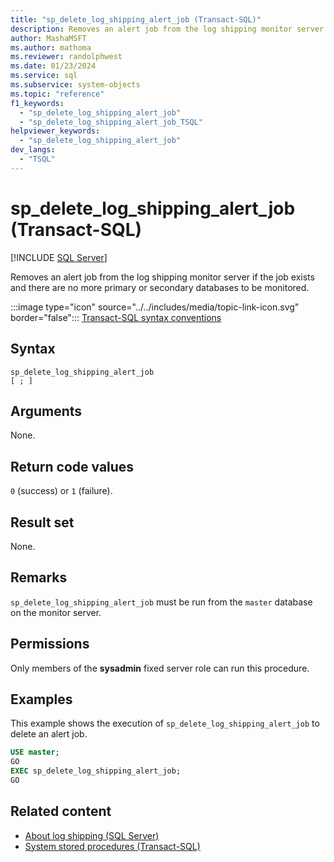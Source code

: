 ```yaml
---
title: "sp_delete_log_shipping_alert_job (Transact-SQL)"
description: Removes an alert job from the log shipping monitor server if the job exists.
author: MashaMSFT
ms.author: mathoma
ms.reviewer: randolphwest
ms.date: 01/23/2024
ms.service: sql
ms.subservice: system-objects
ms.topic: "reference"
f1_keywords:
  - "sp_delete_log_shipping_alert_job"
  - "sp_delete_log_shipping_alert_job_TSQL"
helpviewer_keywords:
  - "sp_delete_log_shipping_alert_job"
dev_langs:
  - "TSQL"
---
```

# sp_delete_log_shipping_alert_job (Transact-SQL)

[!INCLUDE [SQL Server](../../includes/applies-to-version/sqlserver.md)]

Removes an alert job from the log shipping monitor server if the job exists and there are no more primary or secondary databases to be monitored.

:::image type="icon" source="../../includes/media/topic-link-icon.svg" border="false"::: [Transact-SQL syntax conventions](../../t-sql/language-elements/transact-sql-syntax-conventions-transact-sql.md)

## Syntax

```syntaxsql
sp_delete_log_shipping_alert_job
[ ; ]
```

## Arguments

None.

## Return code values

`0` (success) or `1` (failure).

## Result set

None.

## Remarks

`sp_delete_log_shipping_alert_job` must be run from the `master` database on the monitor server.

## Permissions

Only members of the **sysadmin** fixed server role can run this procedure.

## Examples

This example shows the execution of `sp_delete_log_shipping_alert_job` to delete an alert job.

```sql
USE master;
GO
EXEC sp_delete_log_shipping_alert_job;
GO
```

## Related content

- [About log shipping (SQL Server)](../../database-engine/log-shipping/about-log-shipping-sql-server.md)
- [System stored procedures (Transact-SQL)](system-stored-procedures-transact-sql.md)
